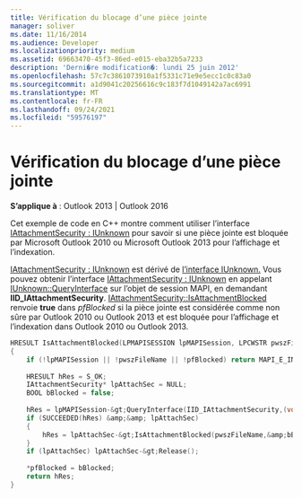 ```yaml
---
title: Vérification du blocage d’une pièce jointe
manager: soliver
ms.date: 11/16/2014
ms.audience: Developer
ms.localizationpriority: medium
ms.assetid: 69663470-45f3-86ed-e015-eba32b5a7233
description: 'Derni�re modification�: lundi 25 juin 2012'
ms.openlocfilehash: 57c7c3861073910a1f5331c71e9e5ecc1c0c83a0
ms.sourcegitcommit: a1d9041c20256616c9c183f7d1049142a7ac6991
ms.translationtype: MT
ms.contentlocale: fr-FR
ms.lasthandoff: 09/24/2021
ms.locfileid: "59576197"
---
```

# <a name="verify-an-attachment-is-blocked"></a>Vérification du blocage d’une pièce jointe

**S’applique à** : Outlook 2013 | Outlook 2016 
  
Cet exemple de code en C++ montre comment utiliser l’interface [IAttachmentSecurity : IUnknown](iattachmentsecurityiunknown.md) pour savoir si une pièce jointe est bloquée par Microsoft Outlook 2010 ou Microsoft Outlook 2013 pour l’affichage et l’indexation. 
  
[IAttachmentSecurity : IUnknown](iattachmentsecurityiunknown.md) est dérivé de [l’interface IUnknown.](https://msdn.microsoft.com/library/ms680509%28VS.85%29.aspx) Vous pouvez obtenir l’interface [IAttachmentSecurity : IUnknown](iattachmentsecurityiunknown.md) en appelant [IUnknown::QueryInterface](https://msdn.microsoft.com/library/ms682521%28v=VS.85%29.aspx) sur l’objet de session MAPI, en demandant **IID_IAttachmentSecurity**. [IAttachmentSecurity::IsAttachmentBlocked](iattachmentsecurity-isattachmentblocked.md) renvoie **true** dans _pfBlocked_ si la pièce jointe est considérée comme non sûre par Outlook 2010 ou Outlook 2013 et est bloquée pour l’affichage et l’indexation dans Outlook 2010 ou Outlook 2013. 
  
```cpp
HRESULT IsAttachmentBlocked(LPMAPISESSION lpMAPISession, LPCWSTR pwszFileName, BOOL* pfBlocked) 
{ 
    if (!lpMAPISession || !pwszFileName || !pfBlocked) return MAPI_E_INVALID_PARAMETER; 
 
    HRESULT hRes = S_OK; 
    IAttachmentSecurity* lpAttachSec = NULL; 
    BOOL bBlocked = false; 
 
    hRes = lpMAPISession-&gt;QueryInterface(IID_IAttachmentSecurity,(void**)&amp;lpAttachSec); 
    if (SUCCEEDED(hRes) &amp;&amp; lpAttachSec) 
    { 
        hRes = lpAttachSec-&gt;IsAttachmentBlocked(pwszFileName,&amp;bBlocked); 
    } 
    if (lpAttachSec) lpAttachSec-&gt;Release(); 
 
    *pfBlocked = bBlocked; 
    return hRes; 
}

```


